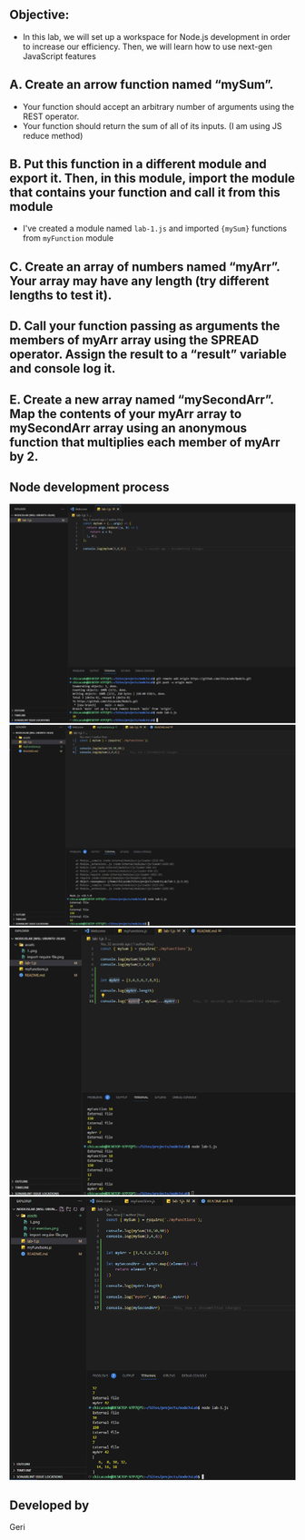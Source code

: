 ## Objective: 
- In this lab, we will set up a workspace for Node.js development in order to increase our efficiency. Then, we will learn how to use next-gen JavaScript features

## A. Create an arrow function named “mySum”.
- Your function should accept an arbitrary number of arguments using the REST operator.
- Your function should return the sum of all of its inputs. (I am using JS reduce method)

## B. Put this function in a different module and export it. Then, in this module, import the module that contains your function and call it from this module
- I've created a module named `lab-1.js` and imported `{mySum}` functions from `myFunction` module

## C. Create an array of numbers named “myArr”. Your array may have any length (try different lengths to test it). 

## D. Call your function passing as arguments the members of myArr array using the SPREAD operator. Assign the result to a “result” variable and console log it.

## E. Create a new array named “mySecondArr”. Map the contents of your myArr array to mySecondArr array using an anonymous function that multiplies each member of myArr by 2.
## Node development process

![alt text](./assets/1..png "image")
![alt text](./assets/import-require-file.png "image")
![alt text](./assets/c-d-exercises.png "image")
![alt text](./assets/map-eleemts-arr.png "image")

## Developed by 
Geri
